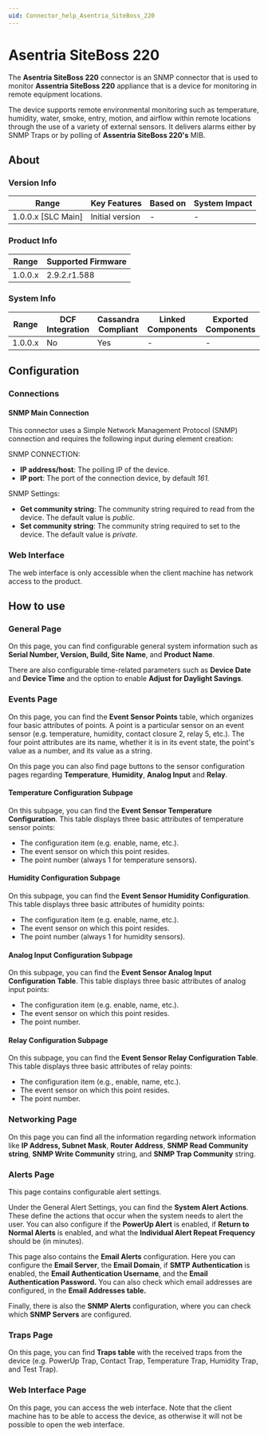 ```yaml
---
uid: Connector_help_Asentria_SiteBoss_220
---
```


# Asentria SiteBoss 220

The **Asentria SiteBoss 220** connector is an SNMP connector that is used to monitor **Assentria SiteBoss 220** appliance that is a device for monitoring in remote equipment locations.

The device supports remote environmental monitoring such as temperature, humidity, water, smoke, entry, motion, and airflow within remote locations through the use of a variety of external sensors. It delivers alarms either by SNMP Traps or by polling of **Assentria SiteBoss 220's** MIB.

## About

### Version Info

| Range                | Key Features     | Based on     | System Impact     |
|----------------------|------------------|--------------|-------------------|
| 1.0.0.x [SLC Main]   | Initial version  | -            | -                 |

### Product Info

| Range     | Supported Firmware     |
|-----------|------------------------|
| 1.0.0.x   | 2.9.2.r1.588           |

### System Info

| Range     | DCF Integration     | Cassandra Compliant     | Linked Components     | Exported Components     |
|-----------|---------------------|-------------------------|-----------------------|-------------------------|
| 1.0.0.x   | No                  | Yes                     | -                     | -                       |

## Configuration

### Connections

#### SNMP Main Connection

This connector uses a Simple Network Management Protocol (SNMP) connection and requires the following input during element creation:

SNMP CONNECTION:

- **IP address/host**: The polling IP of the device.
- **IP port**: The port of the connection device, by default *161.*

SNMP Settings:

- **Get community string**: The community string required to read from the device. The default value is *public*.
- **Set community string**: The community string required to set to the device. The default value is *private*.

### Web Interface

The web interface is only accessible when the client machine has network access to the product.

## How to use

### General Page

On this page, you can find configurable general system information such as **Serial Number, Version, Build, Site Name**, and **Product Name**.

There are also configurable time-related parameters such as **Device Date** and **Device Time** and the option to enable **Adjust for Daylight Savings**.

### Events Page

On this page, you can find the **Event Sensor Points** table, which organizes four basic attributes of points. A point is a particular sensor on an event sensor (e.g. temperature, humidity, contact closure 2, relay 5, etc.). The four point attributes are its name, whether it is in its event state, the point's value as a number, and its value as a string.

On this page you can also find page buttons to the sensor configuration pages regarding **Temperature**, **Humidity**, **Analog Input** and **Relay**.

#### Temperature Configuration Subpage

On this subpage, you can find the **Event Sensor Temperature Configuration**. This table displays three basic attributes of temperature sensor points:

- The configuration item (e.g. enable, name, etc.).
- The event sensor on which this point resides.
- The point number (always 1 for temperature sensors).

#### Humidity Configuration Subpage

On this subpage, you can find the **Event Sensor Humidity Configuration**. This table displays three basic attributes of humidity points:

- The configuration item (e.g. enable, name, etc.).
- The event sensor on which this point resides.
- The point number (always 1 for humidity sensors).

#### Analog Input Configuration Subpage

On this subpage, you can find the **Event Sensor Analog Input Configuration Table**. This table displays three basic attributes of analog input points:

- The configuration item (e.g. enable, name, etc.).
- The event sensor on which this point resides.
- The point number.

#### Relay Configuration Subpage

On this subpage, you can find the **Event Sensor Relay Configuration Table**. This table displays three basic attributes of relay points:

- The configuration item (e.g., enable, name, etc.).
- The event sensor on which this point resides.
- The point number.

### Networking Page

On this page you can find all the information regarding network information like **IP Address, Subnet Mask**, **Router Address**, **SNMP Read Community string**, **SNMP Write Community** string, and **SNMP Trap Community** string.

### Alerts Page

This page contains configurable alert settings.

Under the General Alert Settings, you can find the **System Alert Actions**. These define the actions that occur when the system needs to alert the user. You can also configure if the **PowerUp Alert** is enabled, if **Return to Normal Alerts** is enabled, and what the **Individual Alert Repeat Frequency** should be (in minutes).

This page also contains the **Email Alerts** configuration. Here you can configure the **Email Server**, the **Email Domain**, if **SMTP Authentication** is enabled, the **Email Authentication Username**, and the **Email Authentication Password.** You can also check which email addresses are configured, in the **Email Addresses table.**

Finally, there is also the **SNMP Alerts** configuration, where you can check which **SNMP Servers** are configured.

### Traps Page

On this page, you can find **Traps table** with the received traps from the device (e.g. PowerUp Trap, Contact Trap, Temperature Trap, Humidity Trap, and Test Trap).

### Web Interface Page

On this page, you can access the web interface. Note that the client machine has to be able to access the device, as otherwise it will not be possible to open the web interface.

